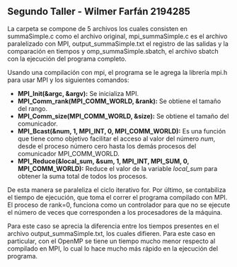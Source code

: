 ## Segundo Taller - Wilmer Farfán 2194285
La carpeta se compone de 5 archivos los cuales consisten en summaSimple.c como el archivo original, mpi_summaSimple.c es el archivo paralelizado con MPI, output_summaSimple.txt el registro de las salidas y la comparación en tiempos y omp_summaSimple.sbatch, el archivo sbatch con la ejecución del programa completo.

Usando una compilación con mpi, el programa se le agrega la librería mpi.h para usar MPI y los siguientes comandos:
- **MPI_Init(&argc, &argv):** Se inicializa MPI.
- **MPI_Comm_rank(MPI_COMM_WORLD, &rank):** Se obtiene el tamaño del rango.
- **MPI_Comm_size(MPI_COMM_WORLD, &size):** Se obtiene el tamaño del comunicador.
- **MPI_Bcast(&num, 1, MPI_INT, 0, MPI_COMM_WORLD):** Es una función que tiene como objetivo facilitar el acceso al valor del número *num*, desde el proceso número cero hasta los demás procesos del comunicador MPI_COMM_WORLD.
- **MPI_Reduce(&local_sum, &sum, 1, MPI_INT, MPI_SUM, 0, MPI_COMM_WORLD):** Reduce el valor de la variable *local_sum* para obtener la suma total de todos los procesos.

De esta manera se paraleliza el ciclo iterativo for. Por último, se contabiliza el tiempo de ejecución, que toma el correr el programa compilado con MPI. El proceso de rank=0, funciona como un controlador para que no se ejecute el número de veces que corresponden a los procesadores de la máquina.

Para este caso se aprecia la diferencia entre los tiempos presentes en el archivo output_summaSimple.txt, los cuales difieren. Para este caso en particular, con el OpenMP se tiene un tiempo mucho menor respecto al compilado en MPI, lo cual lo hace mucho más rápido en la ejecución del programa.
